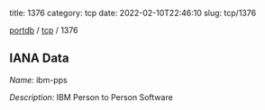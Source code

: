 title: 1376
category: tcp
date: 2022-02-10T22:46:10
slug: tcp/1376

[portdb](/) / [tcp](/category/tcp.html) / 1376


## IANA Data

_Name:_ ibm-pps

_Description:_ IBM Person to Person Software

